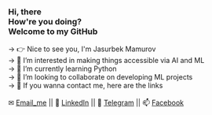 ###  Hi, there<br>How're you doing? <br> Welcome to my GitHub
-> 👉 Nice to see you, I'm Jasurbek Mamurov <br>
-> 👀 I’m interested in making things accessible via AI and ML <br>
-> 🌱 I’m currently learning Python <br>
-> 💞️ I’m looking to collaborate on developing ML projects <br>
-> 📲 If you wanna contact me, here are the links <br><br>
✉ [Email_me](mailto:jascinmamurov7@gmail.com) || 📱 [LinkedIn](https://www.linkedin.com/in/jmamurov) || 📮 [Telegram](https://t.me/Jasurbek16) || 📫 [Facebook](https://www.facebook.com/mamurov.jasurbek)
